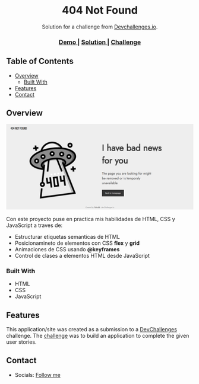 <h1 align="center">404 Not Found</h1>

<div align="center">
   Solution for a challenge from  <a href="http://devchallenges.io" target="_blank">Devchallenges.io</a>.
</div>

<div align="center">
  <h3>
    <a href="https://flakobb.github.io/404-not-found/}">
      Demo
    </a>
    <span> | </span>
    <a href="https://github.com/FlakoBB/404-not-found">
      Solution
    </a>
    <span> | </span>
    <a href="https://devchallenges.io/challenges/wBunSb7FPrIepJZAg0sY">
      Challenge
    </a>
  </h3>
</div>

<!-- TABLE OF CONTENTS -->

## Table of Contents

- [Overview](#overview)
  - [Built With](#built-with)
- [Features](#features)
- [Contact](#contact)

<!-- OVERVIEW -->

## Overview

![screenshot](./images/screenshot.png)

Con este proyecto puse en practica mis habilidades de HTML, CSS y JavaScript a traves de:

- Estructurar etiquetas semanticas de HTML
- Posicionamineto de elementos con CSS **flex** y **grid**
- Animaciones de CSS usando **@keyframes**
- Control de clases a elementos HTML desde JavaScript

### Built With

- HTML
- CSS
- JavaScript

## Features

This application/site was created as a submission to a [DevChallenges](https://devchallenges.io/challenges) challenge. The [challenge](https://devchallenges.io/challenges/wBunSb7FPrIepJZAg0sY) was to build an application to complete the given user stories.

## Contact

- Socials: [Follow me](https://bit.ly/follow-flako)
